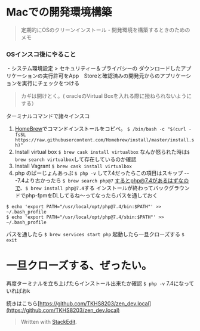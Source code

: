 # Macでの開発環境構築
> 定期的にOSのクリーンインストール・開発環境を構築するときのためのメモ

### OSインスコ後にやること
・システム環境設定 > セキュリティー＆プライバシーの
ダウンロードしたアプリケーションの実行許可をApp　Storeと確認済みの開発元からのアプリケーションを実行にチェックをつける
> カギは開けとく。( oracleのVirtual Boxを入れる際に撥ねられないようにする）

ターミナルコマンドで諸々インスコ
1.  [HomeBrew](https://brew.sh/index_ja)でコマンドインストールをコピペ。
`$ /bin/bash -c "$(curl -fsSL https://raw.githubusercontent.com/Homebrew/install/master/install.sh)"`
2. Install virtual box
`$ brew cask install virtualbox`
なんか怒られた時は`$ brew search virtualbox`して存在しているのか確認
3. Install Vagrant 
`$ brew cask install virtualbox`
4. php のばーじょんあっぷ
`$ php -v` して7.4だったらこの項目はスキップ
---7.4より古かったら
`$ brew search php@7` するとphp@7.4があるはずなので、`$ brew install php@7.4`する
インストールが終わってバックグラウンドでphp-fpmをDLしてるね〜ってなったらパスを通しておく
```
$ echo 'export PATH="/usr/local/opt/php@7.4/bin:$PATH"' >> ~/.bash_profile
$ echo 'export PATH="/usr/local/opt/php@7.4/sbin:$PATH"' >> ~/.bash_profile
```
パスを通したら
`$ brew services start php`
起動したら一旦クローズする
`$ exit`
# 一旦クローズする、ぜったい。
再度ターミナルを立ち上げたらインストール出来たか確認
`$ php -v` 7.4になっていればおk

続きはこちら[https://github.com/TKHS8203/zen_dev.local](https://github.com/TKHS8203/zen_dev.local)



> Written with [StackEdit](https://stackedit.io/).
